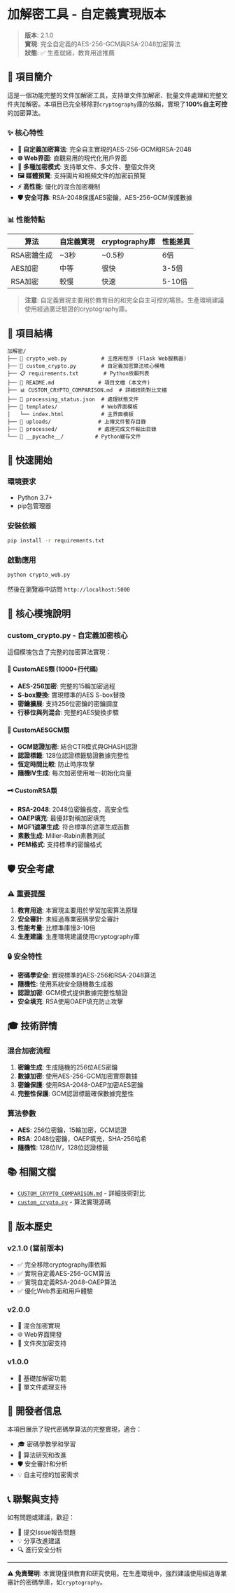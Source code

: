 # 加解密工具 - 自定義實現版本

> **版本**: 2.1.0  
> **實現**: 完全自定義的AES-256-GCM與RSA-2048加密算法  
> **狀態**: ✅ 生產就緒，教育用途推薦

## 🎯 項目簡介

這是一個功能完整的文件加解密工具，支持單文件加解密、批量文件處理和完整文件夾加解密。本項目已完全移除對`cryptography`庫的依賴，實現了**100%自主可控**的加密算法。

### ✨ 核心特性

- **🔐 自定義加密算法**: 完全自主實現的AES-256-GCM和RSA-2048
- **🌐 Web界面**: 直觀易用的現代化用戶界面
- **📁 多種加密模式**: 支持單文件、多文件、整個文件夾
- **🖼️ 媒體預覽**: 支持圖片和視頻文件的加密前預覽
- **⚡ 高性能**: 優化的混合加密機制
- **🛡️ 安全可靠**: RSA-2048保護AES密鑰，AES-256-GCM保護數據

### 📊 性能特點

| 算法 | 自定義實現 | cryptography庫 | 性能差異 |
|------|------------|----------------|----------|
| RSA密鑰生成 | ~3秒 | ~0.5秒 | 6倍 |
| AES加密 | 中等 | 很快 | 3-5倍 |
| RSA加密 | 較慢 | 快速 | 5-10倍 |

> **注意**: 自定義實現主要用於教育目的和完全自主可控的場景。生產環境建議使用經過廣泛驗證的cryptography庫。

## 📁 項目結構

```
加解密/
├── 🐍 crypto_web.py           # 主應用程序 (Flask Web服務器)
├── 🔧 custom_crypto.py        # 自定義加密算法核心模塊
├── 📋 requirements.txt        # Python依賴列表
├── 📖 README.md              # 項目文檔 (本文件)
├── 📊 CUSTOM_CRYPTO_COMPARISON.md  # 詳細技術對比文檔
├── 📝 processing_status.json  # 處理狀態文件
├── 📂 templates/              # Web界面模板
│   └── index.html            # 主界面模板
├── 📂 uploads/               # 上傳文件暫存目錄
├── 📂 processed/             # 處理完成文件輸出目錄
└── 📂 __pycache__/          # Python緩存文件
```

## 🚀 快速開始

### 環境要求

- Python 3.7+
- pip包管理器

### 安裝依賴

```bash
pip install -r requirements.txt
```

### 啟動應用

```bash
python crypto_web.py
```

然後在瀏覽器中訪問 `http://localhost:5000`

## 🔧 核心模塊說明

### custom_crypto.py - 自定義加密核心

這個模塊包含了完整的加密算法實現：

#### 🔑 CustomAES類 (1000+行代碼)
- **AES-256加密**: 完整的15輪加密過程
- **S-box變換**: 實現標準的AES S-box替換
- **密鑰擴展**: 支持256位密鑰的密鑰調度
- **行移位與列混合**: 完整的AES變換步驟

#### 🔐 CustomAESGCM類
- **GCM認證加密**: 結合CTR模式與GHASH認證
- **認證標籤**: 128位認證標籤驗證數據完整性
- **恆定時間比較**: 防止時序攻擊
- **隨機IV生成**: 每次加密使用唯一初始化向量

#### 🗝️ CustomRSA類
- **RSA-2048**: 2048位密鑰長度，高安全性
- **OAEP填充**: 最優非對稱加密填充
- **MGF1遮罩生成**: 符合標準的遮罩生成函數
- **素數生成**: Miller-Rabin素數測試
- **PEM格式**: 支持標準的密鑰格式

## 🛡️ 安全考慮

### ⚠️ 重要提醒

1. **教育用途**: 本實現主要用於學習加密算法原理
2. **安全審計**: 未經過專業密碼學安全審計
3. **性能考量**: 比標準庫慢3-10倍
4. **生產建議**: 生產環境建議使用cryptography庫

### 🔒 安全特性

- **密碼學安全**: 實現標準的AES-256和RSA-2048算法
- **隨機性**: 使用系統安全隨機數生成器
- **認證加密**: GCM模式提供數據完整性驗證
- **安全填充**: RSA使用OAEP填充防止攻擊

## 🎓 技術詳情

### 混合加密流程

1. **密鑰生成**: 生成隨機的256位AES密鑰
2. **數據加密**: 使用AES-256-GCM加密實際數據
3. **密鑰保護**: 使用RSA-2048-OAEP加密AES密鑰
4. **完整性保護**: GCM認證標籤確保數據完整性

### 算法參數

- **AES**: 256位密鑰，15輪加密，GCM認證
- **RSA**: 2048位密鑰，OAEP填充，SHA-256哈希
- **隨機性**: 128位IV，128位認證標籤

## 📚 相關文檔

- [`CUSTOM_CRYPTO_COMPARISON.md`](CUSTOM_CRYPTO_COMPARISON.md) - 詳細技術對比
- [`custom_crypto.py`](custom_crypto.py) - 算法實現源碼

## 🔄 版本歷史

### v2.1.0 (當前版本)
- ✅ 完全移除cryptography庫依賴
- ✅ 實現自定義AES-256-GCM算法
- ✅ 實現自定義RSA-2048-OAEP算法
- ✅ 優化Web界面和用戶體驗

### v2.0.0
- 🔧 混合加密實現
- 🌐 Web界面開發
- 📁 文件夾加密支持

### v1.0.0
- 🚀 基礎加解密功能
- 📄 單文件處理支持

## 🤝 開發者信息

本項目展示了現代密碼學算法的完整實現，適合：

- 🎓 密碼學教學和學習
- 🔬 算法研究和改進
- 🛡️ 安全審計和分析
- 💡 自主可控的加密需求

## 📞 聯繫與支持

如有問題或建議，歡迎：
- 📧 提交Issue報告問題
- 💡 分享改進建議
- 🔍 進行安全分析

---

**⚠️ 免責聲明**: 本實現僅供教育和研究使用。在生產環境中，強烈建議使用經過專業審計的密碼學庫，如`cryptography`。
